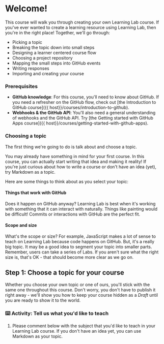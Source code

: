 # Welcome!

This course will walk you through creating your own Learning Lab course. If you've ever wanted to create a learning resource using Learning Lab, then you're in the right place! Together, we'll go through:

- Picking a topic
- Breaking the topic down into small steps
- Designing a learner centered course flow
- Choosing a project repository
- Mapping the small steps into GitHub events
- Writing responses
- Importing and creating your course

### Prerequisites

- **GitHub knowledge**: For this course, you'll need to know about GitHub. If you need a refresher on the GitHub flow, check out [the Introduction to GitHub course]({{ host}}/courses/introduction-to-github).
- **Webhooks & the GitHub API**: You'll also need a general understanding of webhooks and the GitHub API.  Try [the Getting started with GitHub Apps course]({{ host}}/courses/getting-started-with-github-apps).

### Choosing a topic

The first thing we're going to do is talk about and choose a topic.

You may already have something in mind for your first course. In this course, you can actually start writing that idea and making it reality! If you're just curious about how to write a course or don't have an idea (yet), try  Markdown as a topic.

Here are some things to think about as you select your topic:

#### Things that work with GitHub

Does it happen on GitHub anyway? Learning Lab is best when it's working with something that it can interact with naturally. Things like painting would be difficult! Commits or interactions with GitHub are the perfect fit.

#### Scope and size

What's the scope or size? For example, JavaScript makes a lot of sense to teach on Learning Lab because code happens on GitHub. But, it's a really big topic. It may be a good idea to segment your topic into smaller parts. Remember, users can take a series of Labs. If you aren't sure what the right size is, that's OK - that should become more clear as we go on.

## Step 1: Choose a topic for your course

Whether you choose your own topic or one of ours, you'll stick with the same one throughout this course. Don't worry, you don't have to publish it right away - we'll show you how to keep your course hidden as a _Draft_ until you are ready to show it to the world. 

### :keyboard: Activity: Tell us what you'd like to teach

1. Please comment below with the subject that you'd like to teach in your Learning Lab course. If you don't have an idea yet, you can use Markdown as your topic.
